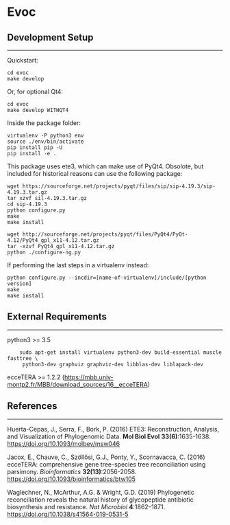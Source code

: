 # Evoc

## Development Setup
--------------------------
Quickstart:
```
cd evoc
make develop
```

Or, for optional Qt4:
```
cd evoc
make develop WITHQT4
```

Inside the package folder:
```
virtualenv -P python3 env
source ./env/bin/activate
pip install pip -U
pip install -e .
```

This package uses ete3, which can make use of PyQt4.
Obsolote, but included for historical reasons can use the following package:

```
wget https://sourceforge.net/projects/pyqt/files/sip/sip-4.19.3/sip-4.19.3.tar.gz
tar xzvf sil-4.19.3.tar.gz
cd sip-4.19.3
python configure.py
make
make install
```

```
wget http://sourceforge.net/projects/pyqt/files/PyQt4/PyQt-4.12/PyQt4_gpl_x11-4.12.tar.gz
tar -xzvf PyQt4_gpl_x11-4.12.tar.gz
python ./configure-ng.py
```

If performing the last steps in a virtualenv instead:
```
python configure.py --incdir=[name-of-virtualenv]/include/[python version]
make
make install
```

## External Requirements
--------------------------
python3 >= 3.5
```
	sudo apt-get install virtualenv python3-dev build-essential muscle fasttree \
	 python3-dev graphviz graphviz-dev libblas-dev liblapack-dev
```
ecceTERA >= 1.2.2 (https://mbb.univ-montp2.fr/MBB/download_sources/16__ecceTERA)


## References
--------------------------

Huerta-Cepas, J., Serra, F., Bork, P. (2016) ETE3: Reconstruction, Analysis, and Visualization of Phylogenomic Data. __Mol Biol Evol__ **33(6)**:1635-1638. https://doi.org/10.1093/molbev/msw046

Jacox, E., Chauve, C., Szöllősi, G.J., Ponty, Y., Scornavacca, C. (2016) ecceTERA: comprehensive gene tree-species tree reconciliation using parsimony. _Bioinformatics_ **32(13)**:2056-2058. https://doi.org/10.1093/bioinformatics/btw105

Waglechner, N., McArthur, A.G. & Wright, G.D. (2019) Phylogenetic reconciliation reveals the natural history of glycopeptide antibiotic biosynthesis and resistance. _Nat Microbiol_ **4**:1862–1871. https://doi.org/10.1038/s41564-019-0531-5
